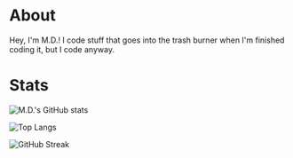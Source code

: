# About
Hey, I'm M.D.! I code stuff that goes into the trash burner when I'm finished coding it, but I code anyway.
# Stats
![M.D.'s GitHub stats](https://github-readme-stats.vercel.app/api?username=mdwalters&show_icons=true&include_all_commits=true)

![Top Langs](https://github-readme-stats.vercel.app/api/top-langs/?username=mdwalters&langs_count=1000&layout=compact)

![GitHub Streak](http://github-readme-streak-stats.herokuapp.com?user=mdwalters)

